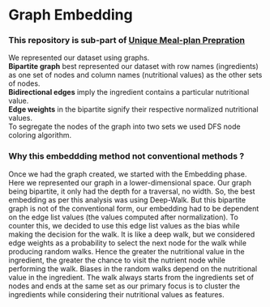 # Graph Embedding    
### This repository is sub-part of [Unique Meal-plan Prepration](https://github.com/rajeshsharma98/Unique_Meal_plan)    

We represented our dataset using graphs.   
**Bipartite graph** best represented our dataset with row names (ingredients) as one set of nodes and column names (nutritional values) as the other sets of nodes.     
**Bidirectional edges** imply the ingredient contains a particular nutritional value.    
**Edge weights** in the bipartite signify their respective normalized nutritional values.   
To segregate the nodes of the graph into two sets we used DFS node coloring algorithm.  

### Why this embeddding method not conventional methods ?    
Once we had the graph created, we started with the Embedding phase. Here we represented our graph in a lower-dimensional space. Our graph being bipartite, it only had the depth for a traversal, no width. So, the best embedding as per this analysis was using Deep-Walk. But this bipartite graph is not of the conventional form, our embedding had to be dependent on the edge list values (the values computed after normalization). To counter this, we decided to use this edge list values as the bias while making the decision for the walk. It is like a deep walk, but we considered edge weights as a probability to select the next node for the walk while producing random walks. Hence the greater the nutritional value in the ingredient, the greater the chance to visit the nutrient node while performing the walk. Biases in the random walks depend on the nutritional value in the ingredient. The walk always starts from the ingredients set of nodes and ends at the same set as our primary focus is to cluster the ingredients while considering their nutritional values as features. 
